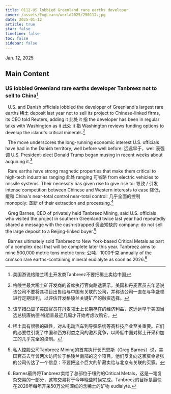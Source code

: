 ```yaml
---
title: 0112-US lobbied Greenland rare earths developer
cover: /assets/EngLearn/world2025/250112.jpg
date: 2025-01-12
article: true
star: false
timeline: false
toc: false
sidebar: false
---
```

Jan. 12, 2025
<!-- more -->

## Main Content

### US lobbied Greenland rare earths developer Tanbreez not to sell to China[^t1]

&nbsp; U.S. and Danish officials lobbied the developer of Greenland's largest 
<span class="hover-note">
rare earths
<span class="hover-content">
稀土
</span></span>
 deposit last year not to sell its project to Chinese-linked firms, its CEO told Reuters, adding 
<span class="hover-note">
it
<span class="hover-content">
此处 it 指 the developer
</span></span>
 has been in regular talks with Washington as 
<span class="hover-note">
it
<span class="hover-content">
此处 it 指 Washington
</span></span>
 reviews funding options to develop the island's critical minerals.[^s1]


&nbsp; The move underscores the long-running economic interest U.S. officials have had in the Danish territory, 
<span class="hover-note">
well before
<span class="hover-content">
well before: 远远早于，well 表强调
</span></span>
 U.S. President-elect Donald Trump began musing in recent weeks about acquiring it.[^s2]


&nbsp; Rare earths have strong magnetic properties that make them critical to high-tech industries 
<span class="hover-note">
ranging
<span class="hover-content">
此处 ranging 可省略
</span></span>
 from electric vehicles to missile systems. Their necessity has 
<span class="hover-note">
given rise to
<span class="hover-content">
give rise to: 导致 / 引发
</span></span>
 intense competition between Chinese and Western interests to 
<span class="hover-note">
ease
<span class="hover-content">
降低，缓和
</span></span>
 China's 
<span class="hover-note">
near-total control
<span class="hover-content">
near-total control: 几乎全面的控制 <br>
monopoly: 垄断
</span></span>
 of their extraction and processing.[^s3]


&nbsp; Greg Barnes, CEO of privately held Tanbreez Mining, said U.S. officials who visited the project in southern Greenland twice last year had repeatedly shared a message with the 
<span class="hover-note">
cash-strapped
<span class="hover-content">
资金短缺的
</span></span>
 company: do not sell the large deposit to a Beijing-linked buyer.[^s4]


&nbsp; Barnes ultimately sold Tanbreez to New York-based Critical Metals as part of a complex deal that will be complete later this year. Tanbreez aims to mine 500,000 
<span class="hover-note">
metric tons
<span class="hover-content">
metric tons: 公吨，1000千克
</span></span>
 annually of the crimson rare earths-containing mineral eudialyte as soon as 2026.[^s5]


[^t1]: 美国游说格陵兰稀土开发商Tanbreez不要把稀土卖给中国

[^s1]: 格陵兰最大稀土矿开发商的首席执行官向路透表示，美国和丹麦官员去年游说该公司不要将其项目出售给与中国有关联的公司，并称该公司一直在与华盛顿进行定期谈判，以评估开发格陵兰关键矿产的融资选择。

[^s2]: 该举措凸显了美国官员在丹麦领土上长期存在的经济利益，这远远早于美国当选总统唐纳德·特朗普最近几周才开始考虑收购它。

[^s3]: 稀土具有很强的磁性，对从电动汽车到导弹系统等高科技产业至关重要。它们的必要性引发了中国和西方利益之间的激烈竞争，以降低中国对稀土开采和加工的几乎完全的控制。

[^s4]: 私人控股公司Tanbreez Mining的首席执行长巴恩斯（Greg Barnes）说，美国官员去年曾两次访问位于格陵兰南部的这个项目，他们反复向这家资金紧张的公司传达了一个信息：不要把这个巨大的矿藏卖给与北京有关联的买家。

[^s5]: Barnes最终将Tanbreez卖给了总部位于纽约的Critical Metals，这是一笔复杂交易的一部分，这笔交易将于今年晚些时候完成。Tanbreez的目标是最快在2026年每年开采50万公吨深红的含稀土的矿物 eudialyte.